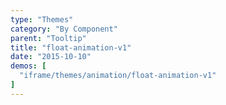 ```yaml
---
type: "Themes"
category: "By Component"
parent: "Tooltip"
title: "float-animation-v1"
date: "2015-10-10"
demos: [
  "iframe/themes/animation/float-animation-v1"
]
---
```

